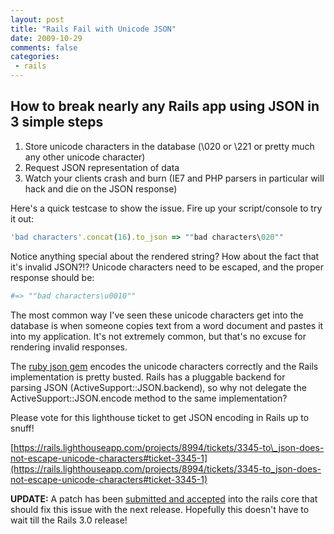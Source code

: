 ```yaml
---
layout: post
title: "Rails Fail with Unicode JSON"
date: 2009-10-29
comments: false
categories:
 - rails
---
```




How to break nearly any Rails app using JSON in 3 simple steps
-----------------


  1. Store unicode characters in the database (\020 or \221 or pretty much any other unicode character)
  2. Request JSON representation of data
  3. Watch your clients crash and burn (IE7 and PHP parsers in particular will hack and die on the JSON response)


Here's a quick testcase to show the issue. Fire up your script/console to try it out:

```ruby
'bad characters'.concat(16).to_json => ""bad characters\020""
```


Notice anything special about the rendered string? How about the fact that it's invalid JSON?!? Unicode characters need to be escaped, and the proper response should be:

```ruby
#=> ""bad characters\u0010""
```


The most common way I've seen these unicode characters get into the database is when someone copies text from a word document and pastes it into my application. It's not extremely common, but that's no excuse for rendering invalid responses.


The [ruby json gem](http://json.rubyforge.org/) encodes the unicode characters correctly and the Rails implementation is pretty busted. Rails has a pluggable backend for parsing JSON (ActiveSupport::JSON.backend), so why not delegate the ActiveSupport::JSON.encode method to the same implementation?


Please vote for this lighthouse ticket to get JSON encoding in Rails up to snuff!

[https://rails.lighthouseapp.com/projects/8994/tickets/3345-to\_json-does-not-escape-unicode-characters#ticket-3345-1](https://rails.lighthouseapp.com/projects/8994/tickets/3345-to_json-does-not-escape-unicode-characters#ticket-3345-1)


**UPDATE:** A patch has been [submitted and accepted](http://github.com/rails/rails/commit/a9002056761a481589852d6e8680f752a5b823b7) into the rails core that should fix this issue with the next release. Hopefully this doesn't have to wait till the Rails 3.0 release!